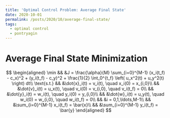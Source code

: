 ```yaml
---
title: 'Optimal Control Problem: Average Final State'
date: 2020-10-01
permalink: /posts/2020/10/average-final-state/
tags:
  - optimal control
  - pontryagin
---
```


# Average Final State Minimization

$$
  \begin{aligned}
    \min && &J = \frac{\alpha}{M} \sum_{i=0}^{M-1} (x_i(t_f) - c_x)^2 + (y_i(t_f) - c_y)^2 + \frac{1}{2} \int_0^{t_f} \left( u_x^2(t) + u_y^2(t) \right) dt\\
    \text{s.t.} && &\dot{x}_i(t) = v_i(t), \quad x_i(0) = x_{i,0}\\
    && &\dot{v}_i(t) = u_x(t), \quad v_i(0) = v_{i,0}, \quad v_i(t_f) = 0\\
    && &\dot{y}_i(t) = w_i(t), \quad y_i(0) = y_{i,0}\\
    && &\dot{w}_i(t) = u_y(t), \quad w_i(0) = w_{i,0}, \quad w_i(t_f) = 0\\
    && &i = 0,1,\ldots,M-1\\
    && &\sum_{i=0}^{M-1} x_i(t_f) = \bar{x}\\
    && &\sum_{i=0}^{M-1} y_i(t_f) = \bar{y}
  \end{aligned}
$$
